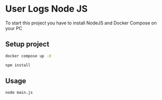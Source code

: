 # User Logs Node JS

To start this project you have to install NodeJS and Docker Compose on your PC

## Setup project
```bash
docker compose up -d
```

```bash
npm install
```

## Usage

```bash
node main.js
```